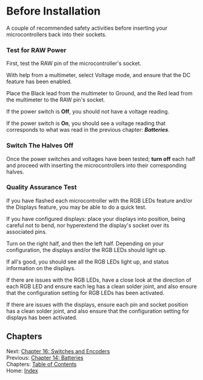 # Before Installation
A couple of recommended safety activities before inserting your microcontrollers back into their sockets.

### Test for RAW Power
First, test the RAW pin of the microcontroller's socket.

With help from a multimeter, select Voltage mode, and ensure that the DC feature has been enabled.

Place the Black lead from the multimeter to Ground, and the Red lead from the multimeter to the RAW pin's socket.

If the power switch is **Off**, you should not have a voltage reading.

If the power switch is **On**, you should see a voltage reading that corresponds to what was read in the previous chapter: ***Batteries***.

### Switch The Halves Off
Once the power switches and voltages have been tested; **turn off** each half and proceed with inserting the microcontrollers into their corresponding halves.

### Quality Assurance Test
If you have flashed each microcontroller with the RGB LEDs feature and/or the Displays feature, you may be able to do a quick test.

If you have configured displays: place your displays into position, being careful not to bend, nor hyperextend the display's socket over its associated pins.

Turn on the right half, and then the left half.  Depending on your configuration, the displays and/or the RGB LEDs should light up.

If all's good, you should see all the RGB LEDs light up, and status information on the displays.

If there are issues with the RGB LEDs, have a close look at the direction of each RGB LED and ensure each leg has a clean solder joint, and also ensure that the configuration setting for RGB LEDs has been activated.

If there are issues with the displays, ensure each pin and socket position has a clean solder joint, and also ensure that the configuration setting for displays has been activated.

## Chapters
Next: [Chapter 16: Switches and Encoders](16-Switches-Encoders.md) \
Previous: [Chapter 14: Batteries](14-Batteries.md) \
Chapters: [Table of Contents](README.md) \
Home: [Index](/README.md)
